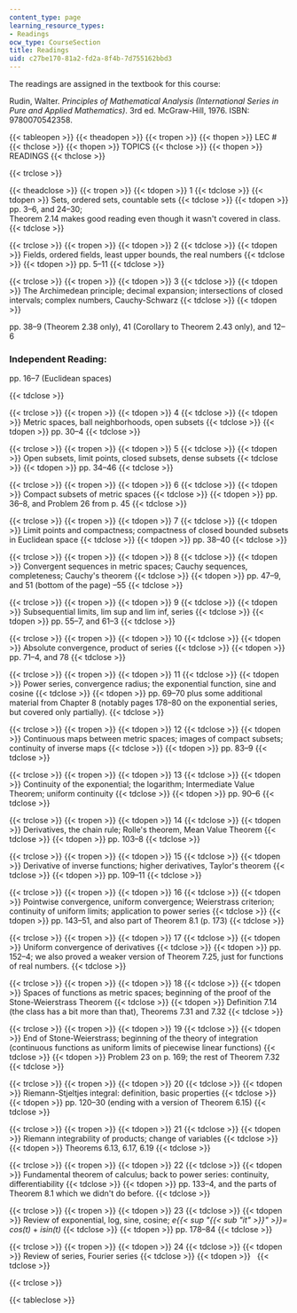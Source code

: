 ```yaml
---
content_type: page
learning_resource_types:
- Readings
ocw_type: CourseSection
title: Readings
uid: c27be170-81a2-fd2a-8f4b-7d755162bbd3
---
```


The readings are assigned in the textbook for this course:

Rudin, Walter. _Principles of Mathematical Analysis (International Series in Pure and Applied Mathematics)_. 3rd ed. McGraw-Hill, 1976. ISBN: 9780070542358.

{{< tableopen >}}
{{< theadopen >}}
{{< tropen >}}
{{< thopen >}}
LEC #
{{< thclose >}}
{{< thopen >}}
TOPICS
{{< thclose >}}
{{< thopen >}}
READINGS
{{< thclose >}}

{{< trclose >}}

{{< theadclose >}}
{{< tropen >}}
{{< tdopen >}}
1
{{< tdclose >}}
{{< tdopen >}}
Sets, ordered sets, countable sets
{{< tdclose >}}
{{< tdopen >}}
pp. 3–6, and 24–30;  
Theorem 2.14 makes good reading even though it wasn't covered in class.
{{< tdclose >}}

{{< trclose >}}
{{< tropen >}}
{{< tdopen >}}
2
{{< tdclose >}}
{{< tdopen >}}
Fields, ordered fields, least upper bounds, the real numbers
{{< tdclose >}}
{{< tdopen >}}
pp. 5–11
{{< tdclose >}}

{{< trclose >}}
{{< tropen >}}
{{< tdopen >}}
3
{{< tdclose >}}
{{< tdopen >}}
The Archimedean principle; decimal expansion; intersections of closed intervals; complex numbers, Cauchy-Schwarz
{{< tdclose >}}
{{< tdopen >}}


pp. 38–9 (Theorem 2.38 only), 41 (Corollary to Theorem 2.43 only), and 12–6

### Independent Reading:

pp. 16–7 (Euclidean spaces)


{{< tdclose >}}

{{< trclose >}}
{{< tropen >}}
{{< tdopen >}}
4
{{< tdclose >}}
{{< tdopen >}}
Metric spaces, ball neighborhoods, open subsets
{{< tdclose >}}
{{< tdopen >}}
pp. 30–4
{{< tdclose >}}

{{< trclose >}}
{{< tropen >}}
{{< tdopen >}}
5
{{< tdclose >}}
{{< tdopen >}}
Open subsets, limit points, closed subsets, dense subsets
{{< tdclose >}}
{{< tdopen >}}
pp. 34–46
{{< tdclose >}}

{{< trclose >}}
{{< tropen >}}
{{< tdopen >}}
6
{{< tdclose >}}
{{< tdopen >}}
Compact subsets of metric spaces
{{< tdclose >}}
{{< tdopen >}}
pp. 36–8, and Problem 26 from p. 45
{{< tdclose >}}

{{< trclose >}}
{{< tropen >}}
{{< tdopen >}}
7
{{< tdclose >}}
{{< tdopen >}}
Limit points and compactness; compactness of closed bounded subsets in Euclidean space
{{< tdclose >}}
{{< tdopen >}}
pp. 38–40
{{< tdclose >}}

{{< trclose >}}
{{< tropen >}}
{{< tdopen >}}
8
{{< tdclose >}}
{{< tdopen >}}
Convergent sequences in metric spaces; Cauchy sequences, completeness; Cauchy's theorem
{{< tdclose >}}
{{< tdopen >}}
pp. 47–9, and 51 (bottom of the page) –55
{{< tdclose >}}

{{< trclose >}}
{{< tropen >}}
{{< tdopen >}}
9
{{< tdclose >}}
{{< tdopen >}}
Subsequential limits, lim sup and lim inf, series
{{< tdclose >}}
{{< tdopen >}}
pp. 55–7, and 61–3
{{< tdclose >}}

{{< trclose >}}
{{< tropen >}}
{{< tdopen >}}
10
{{< tdclose >}}
{{< tdopen >}}
Absolute convergence, product of series
{{< tdclose >}}
{{< tdopen >}}
pp. 71–4, and 78
{{< tdclose >}}

{{< trclose >}}
{{< tropen >}}
{{< tdopen >}}
11
{{< tdclose >}}
{{< tdopen >}}
Power series, convergence radius; the exponential function, sine and cosine
{{< tdclose >}}
{{< tdopen >}}
pp. 69–70 plus some additional material from Chapter 8 (notably pages 178–80 on the exponential series, but covered only partially).
{{< tdclose >}}

{{< trclose >}}
{{< tropen >}}
{{< tdopen >}}
12
{{< tdclose >}}
{{< tdopen >}}
Continuous maps between metric spaces; images of compact subsets; continuity of inverse maps
{{< tdclose >}}
{{< tdopen >}}
pp. 83–9
{{< tdclose >}}

{{< trclose >}}
{{< tropen >}}
{{< tdopen >}}
13
{{< tdclose >}}
{{< tdopen >}}
Continuity of the exponential; the logarithm; Intermediate Value Theorem; uniform continuity
{{< tdclose >}}
{{< tdopen >}}
pp. 90–6
{{< tdclose >}}

{{< trclose >}}
{{< tropen >}}
{{< tdopen >}}
14
{{< tdclose >}}
{{< tdopen >}}
Derivatives, the chain rule; Rolle's theorem, Mean Value Theorem
{{< tdclose >}}
{{< tdopen >}}
pp. 103–8
{{< tdclose >}}

{{< trclose >}}
{{< tropen >}}
{{< tdopen >}}
15
{{< tdclose >}}
{{< tdopen >}}
Derivative of inverse functions; higher derivatives, Taylor's theorem
{{< tdclose >}}
{{< tdopen >}}
pp. 109–11
{{< tdclose >}}

{{< trclose >}}
{{< tropen >}}
{{< tdopen >}}
16
{{< tdclose >}}
{{< tdopen >}}
Pointwise convergence, uniform convergence; Weierstrass criterion; continuity of uniform limits; application to power series
{{< tdclose >}}
{{< tdopen >}}
pp. 143–51, and also part of Theorem 8.1 (p. 173)
{{< tdclose >}}

{{< trclose >}}
{{< tropen >}}
{{< tdopen >}}
17
{{< tdclose >}}
{{< tdopen >}}
Uniform convergence of derivatives
{{< tdclose >}}
{{< tdopen >}}
pp. 152–4; we also proved a weaker version of Theorem 7.25, just for functions of real numbers.
{{< tdclose >}}

{{< trclose >}}
{{< tropen >}}
{{< tdopen >}}
18
{{< tdclose >}}
{{< tdopen >}}
Spaces of functions as metric spaces; beginning of the proof of the Stone-Weierstrass Theorem
{{< tdclose >}}
{{< tdopen >}}
Definition 7.14 (the class has a bit more than that), Theorems 7.31 and 7.32
{{< tdclose >}}

{{< trclose >}}
{{< tropen >}}
{{< tdopen >}}
19
{{< tdclose >}}
{{< tdopen >}}
End of Stone-Weierstrass; beginning of the theory of integration (continuous functions as uniform limits of piecewise linear functions)
{{< tdclose >}}
{{< tdopen >}}
Problem 23 on p. 169; the rest of Theorem 7.32
{{< tdclose >}}

{{< trclose >}}
{{< tropen >}}
{{< tdopen >}}
20
{{< tdclose >}}
{{< tdopen >}}
Riemann-Stjeltjes integral: definition, basic properties
{{< tdclose >}}
{{< tdopen >}}
pp. 120–30 (ending with a version of Theorem 6.15)
{{< tdclose >}}

{{< trclose >}}
{{< tropen >}}
{{< tdopen >}}
21
{{< tdclose >}}
{{< tdopen >}}
Riemann integrability of products; change of variables
{{< tdclose >}}
{{< tdopen >}}
Theorems 6.13, 6.17, 6.19
{{< tdclose >}}

{{< trclose >}}
{{< tropen >}}
{{< tdopen >}}
22
{{< tdclose >}}
{{< tdopen >}}
Fundamental theorem of calculus; back to power series: continuity, differentiability
{{< tdclose >}}
{{< tdopen >}}
pp. 133–4, and the parts of Theorem 8.1 which we didn't do before.
{{< tdclose >}}

{{< trclose >}}
{{< tropen >}}
{{< tdopen >}}
23
{{< tdclose >}}
{{< tdopen >}}
Review of exponential, log, sine, cosine; _e{{< sup "{{< sub \"it\" >}}" >}}\= cos(t)_ + _isin(t)_
{{< tdclose >}}
{{< tdopen >}}
pp. 178–84
{{< tdclose >}}

{{< trclose >}}
{{< tropen >}}
{{< tdopen >}}
24
{{< tdclose >}}
{{< tdopen >}}
Review of series, Fourier series
{{< tdclose >}}
{{< tdopen >}}
 
{{< tdclose >}}

{{< trclose >}}

{{< tableclose >}}